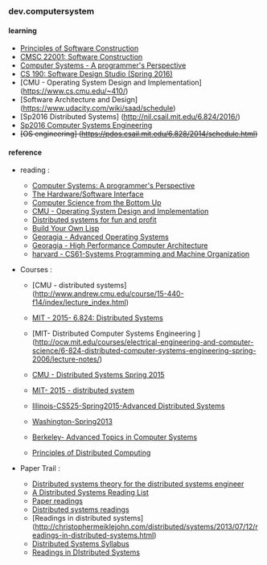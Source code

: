 ### dev.computersystem

#### learning
* [Principles of Software Construction](https://www.cs.cmu.edu/~charlie/courses/15-214/2016-spring/index.html)
* [CMSC 22001: Software Construction](http://people.cs.uchicago.edu/~shanlu/teaching/22001_sp16/index.html#overview)
* [Computer Systems - A programmer's Perspective](http://www.cs.cmu.edu/~213/schedule.html)
* [CS 190: Software Design Studio (Spring 2016)](http://web.stanford.edu/~ouster/cgi-bin/cs190-spring16/index.php)
* [CMU - Operating System Design and Implementation] (https://www.cs.cmu.edu/~410/)
* [Software Architecture and Design] (https://www.udacity.com/wiki/saad/schedule)
* [Sp2016 Distributed Systems] (http://nil.csail.mit.edu/6.824/2016/)
* [Sp2016 Computer Systems Engineering](http://web.mit.edu/6.033/www/)
* ~~[OS engineering] (https://pdos.csail.mit.edu/6.828/2014/schedule.html)~~

#### reference
* reading :
    - [Computer Systems: A programmer's Perspective](http://csapp.cs.cmu.edu/public/code.html)
    - [The Hardware/Software Interface](https://class.coursera.org/hwswinterface-002/wiki/syllabus)
    - [Computer Science from the Bottom Up](http://www.bottomupcs.com/)
    - [CMU - Operating System Design and Implementation](https://www.cs.cmu.edu/~410/)
    - [Distributed systems for fun and profit](http://book.mixu.net/distsys/single-page.html)
    - [Build Your Own Lisp](http://www.buildyourownlisp.com/contents)
    - [Georagia - Advanced Operating Systems](https://www.udacity.com/course/viewer#!/c-ud189/l-3652509443)
    - [Georagia - High Performance Computer Architecture](https://www.udacity.com/course/high-performance-computer-architecture--ud007)
    - [harvard - CS61-Systems Programming and Machine Organization](http://cs61.seas.harvard.edu/wiki/2014/Resources)
     
* Courses :
    - [CMU - distributed systems] (http://www.andrew.cmu.edu/course/15-440-f14/index/lecture_index.html)
    - [MIT - 2015- 6.824: Distributed Systems](http://nil.csail.mit.edu/6.824/2015/general.html)
    - [MIT- Distributed Computer Systems Engineering ] (http://ocw.mit.edu/courses/electrical-engineering-and-computer-science/6-824-distributed-computer-systems-engineering-spring-2006/lecture-notes/)

    - [CMU - Distributed Systems Spring 2015](https://www.andrew.cmu.edu/course/95-702/)
    - [MIT- 2015 - distributed system](http://nil.csail.mit.edu/6.824/2015/schedule.html)
    - [Illinois-CS525-Spring2015-Advanced Distributed Systems](https://courses.engr.illinois.edu/cs525/)
    - [Washington-Spring2013](http://courses.cs.washington.edu/courses/csep552/13sp/)
    - [Berkeley- Advanced Topics in Computer Systems](http://www.cs.berkeley.edu/~brewer/cs262/)
    - [Principles of Distributed Computing](http://dcg.ethz.ch/lectures/podc_allstars/)

* Paper Trail :
    - [Distributed systems theory for the distributed systems engineer](http://the-paper-trail.org/blog/distributed-systems-theory-for-the-distributed-systems-engineer/)
    - [A Distributed Systems Reading List](http://dancres.github.io/Pages/)
    - [Paper readings](http://research.cs.wisc.edu/areas/os/Qual/)
    - [Distributed systems readings](https://news.ycombinator.com/item?id=8697820)
    - [Readings in distributed systems] (http://christophermeiklejohn.com/distributed/systems/2013/07/12/readings-in-distributed-systems.html)
    - [Distributed Systems Syllabus](http://www.cs.cmu.edu/~dga/15-440/F12/syllabus.html)
    - [Readings in DIstributed Systems](http://henryr.github.io/distributed-systems-readings/)
